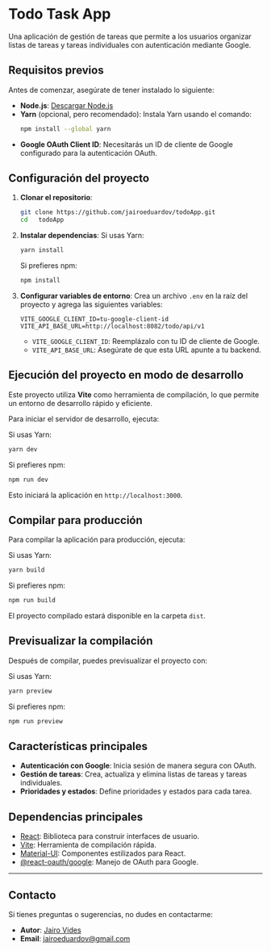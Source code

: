 # Todo Task App

Una aplicación de gestión de tareas que permite a los usuarios organizar listas de tareas y tareas individuales con autenticación mediante Google.

## **Requisitos previos**

Antes de comenzar, asegúrate de tener instalado lo siguiente:

- **Node.js**: [Descargar Node.js](https://nodejs.org/)
- **Yarn** (opcional, pero recomendado): Instala Yarn usando el comando:
  ```bash
  npm install --global yarn
  ```
- **Google OAuth Client ID**: Necesitarás un ID de cliente de Google configurado para la autenticación OAuth.

## **Configuración del proyecto**

1. **Clonar el repositorio**:
   ```bash
   git clone https://github.com/jairoeduardov/todoApp.git
   cd   todoApp
   ```

2. **Instalar dependencias**:
   Si usas Yarn:
   ```bash
   yarn install
   ```

   Si prefieres npm:
   ```bash
   npm install
   ```

3. **Configurar variables de entorno**:
   Crea un archivo `.env` en la raíz del proyecto y agrega las siguientes variables:
   ```plaintext
   VITE_GOOGLE_CLIENT_ID=tu-google-client-id
   VITE_API_BASE_URL=http://localhost:8082/todo/api/v1
   ```

   - `VITE_GOOGLE_CLIENT_ID`: Reemplázalo con tu ID de cliente de Google.
   - `VITE_API_BASE_URL`: Asegúrate de que esta URL apunte a tu backend.

## **Ejecución del proyecto en modo de desarrollo**

Este proyecto utiliza **Vite** como herramienta de compilación, lo que permite un entorno de desarrollo rápido y eficiente.

Para iniciar el servidor de desarrollo, ejecuta:

Si usas Yarn:
```bash
yarn dev
```

Si prefieres npm:
```bash
npm run dev
```

Esto iniciará la aplicación en `http://localhost:3000`.

## **Compilar para producción**

Para compilar la aplicación para producción, ejecuta:

Si usas Yarn:
```bash
yarn build
```

Si prefieres npm:
```bash
npm run build
```

El proyecto compilado estará disponible en la carpeta `dist`.

## **Previsualizar la compilación**

Después de compilar, puedes previsualizar el proyecto con:

Si usas Yarn:
```bash
yarn preview
```

Si prefieres npm:
```bash
npm run preview
```

## **Características principales**

- **Autenticación con Google**: Inicia sesión de manera segura con OAuth.
- **Gestión de tareas**: Crea, actualiza y elimina listas de tareas y tareas individuales.
- **Prioridades y estados**: Define prioridades y estados para cada tarea.

## **Dependencias principales**

- [React](https://reactjs.org/): Biblioteca para construir interfaces de usuario.
- [Vite](https://vitejs.dev/): Herramienta de compilación rápida.
- [Material-UI](https://mui.com/): Componentes estilizados para React.
- [@react-oauth/google](https://www.npmjs.com/package/@react-oauth/google): Manejo de OAuth para Google.

---

## **Contacto**

Si tienes preguntas o sugerencias, no dudes en contactarme:

- **Autor**: [Jairo Vides](https://github.com/jairoeduardov)
- **Email**: jairoeduardov@gmail.com
